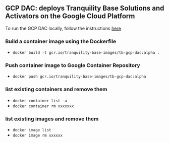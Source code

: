 ## GCP DAC: deploys Tranquility Base Solutions and Activators on the Google Cloud Platform

To run the GCP DAC locally, follow the instructions [here](https://github.com/tranquilitybase-io/tb-gcp-dac/wiki/RunServicesWithDocker) 

### Build a container image using the Dockerfile
* `docker build -t gcr.io/tranquility-base-images/tb-gcp-dac:alpha .`

### Push container image to Google Container Repository
* `docker push gcr.io/tranquility-base-images/tb-gcp-dac:alpha`

### list existing containers and remove them
* `docker container list -a `
* `docker container rm xxxxxxx`

### list existing images and remove them 
* `docker image list` 
* `docker image rm xxxxxx`

